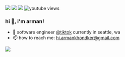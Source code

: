 [<img src="https://img.shields.io/badge/linkedin-%230077B5.svg?&style=for-the-badge&logo=linkedin&logoColor=white" />](https://www.linkedin.com/in/armankhondker)
[<img src="https://img.shields.io/badge/twitter-%230077B5.svg?&style=for-the-badge&logo=x&logoColor=white&color=black" />](https://www.twitter.com/@armankhon)
[<img src="https://img.shields.io/badge/youtube-%230077B5.svg?&style=for-the-badge&logo=youtube&logoColor=white&color=FF0000" />](https://www.youtube.com/@armankhondker)
![youtube views](https://img.shields.io/youtube/channel/views/UCDlqbnftd2Z_Ysh8itMvhwg)


### hi 👋, i'm arman!

- 🏢 software engineer [@tiktok](https://www.tiktok.com/) currently in seattle, wa
- 📫 how to reach me: hi.armankhondker@gmail.com

![](https://komarev.com/ghpvc/?username=ArmanKhondker)
